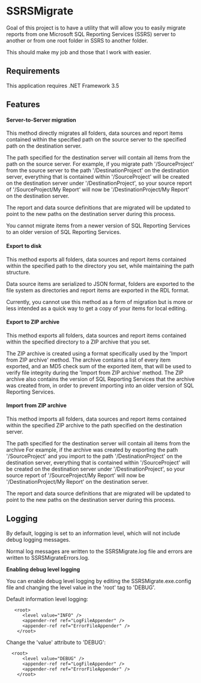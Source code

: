 SSRSMigrate
========

Goal of this project is to have a utility that will allow you to easily migrate reports from one Microsoft SQL Reporting Services (SSRS) server to another or from one root folder in SSRS to another folder.

This should make my job and those that I work with easier.

Requirements
-----
This application requires .NET Framework 3.5

Features
-----

#### Server-to-Server migration
This method directly migrates all folders, data sources and report items contained within the specified path on the source server to the specified path on the destination server. 

The path specified for the destination server will contain all items from the path on the source server. For example, if you migrate path '/SourceProject' from the source server to the path '/DestinationProject' on the destination server, everything that is contained within '/SourceProject' will be created on the destination server under '/DestinationProject', so your source report of '/SourceProject/My Report' will now be '/DestinationProject/My Report' on the destination server.

The report and data source definitions that are migrated will be updated to point to the new paths on the destination server during this process.

You cannot migrate items from a newer version of SQL Reporting Services to an older version of SQL Reporting Services.

#### Export to disk
This method exports all folders, data sources and report items contained within the specified path to the directory you set, while maintaining the path structure.

Data source items are serialized to JSON format, folders are exported to the file system as directories and report items are exported in the RDL format.

Currently, you cannot use this method as a form of migration but is more or less intended as a quick way to get a copy of your items for local editing.

#### Export to ZIP archive
This method exports all folders, data sources and report items contained within the specified directory to a ZIP archive that you set. 

The ZIP archive is created using a format specifically used by the 'Import from ZIP archive' method. The archive contains a list of every item exported, and an MD5 check sum of the exported item, that will be used to verify file integrity during the 'Import from ZIP archive' method. The ZIP archive also contains the version of SQL Reporting Services that the archive was created from, in order to prevent importing into an older version of SQL Reporting Services.

#### Import from ZIP archive
This method imports all folders, data sources and report items contained within the specified ZIP archive to the path specified on the destination server.

The path specified for the destination server will contain all items from the archive For example, if the archive was created by exporting the path '/SourceProject' and you import to the path '/DestinationProject' on the destination server, everything that is contained within '/SourceProject' will be created on the destination server under '/DestinationProject', so your source report of '/SourceProject/My Report' will now be '/DestinationProject/My Report' on the destination server.

The report and data source definitions that are migrated will be updated to point to the new paths on the destination server during this process.

Logging
-----
By default, logging is set to an information level, which will not include debug logging messages.

Normal log messages are written to the SSRSMigrate.log file and errors are written to SSRSMigrateErrors.log.

**Enabling debug level logging**


You can enable debug level logging by editing the SSRSMigrate.exe.config file and changing the level value in the 'root' tag to 'DEBUG'.

 Default information level logging:

       <root>
          <level value="INFO" />
          <appender-ref ref="LogFileAppender" />
          <appender-ref ref="ErrorFileAppender" />
        </root>
 

 Change the 'value' attribute to 'DEBUG':
  

      <root>
          <level value="DEBUG" />
          <appender-ref ref="LogFileAppender" />
          <appender-ref ref="ErrorFileAppender" />
        </root>


